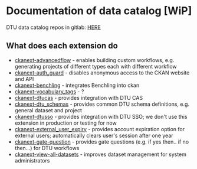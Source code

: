 # Documentation of data catalog [WiP]

DTU data catalog repos in gitlab: [HERE](https://git-rdm.ait.dtu.dk/ckan)

## What does each extension do
* [ckanext-advancedflow](https://git-rdm.ait.dtu.dk/ckan/ckanext-advancedflow) - enables building custom workflows, e.g. generating projects of different types each with different workflow
* [ckanext-auth_guard](https://git-rdm.ait.dtu.dk/ckan/ckanext-auth_guard) - disables anonymous access to the CKAN website and API
* [ckanext-benchling](https://git-rdm.ait.dtu.dk/ckan/ckanext-benchling) - integrates Benchling into ckan
* [ckanext-vocabulary_tags](https://git-rdm.ait.dtu.dk/ckan/ckanext-custom_vocabulary_tags) - ?
* [ckanext-dtucas](https://git-rdm.ait.dtu.dk/ckan/ckanext-dtucas) - provides integration with DTU CAS
* [ckanext-dtu_schemas](https://git-rdm.ait.dtu.dk/ckan/ckanext-dtu_schemas) - provides common DTU schema definitions, e.g. general dataset and project
* [ckanext-dtusso](https://git-rdm.ait.dtu.dk/ckan/ckanext-dtusso) - provides integration with DTU SSO; we don't use this extension in production or testing for now
* [ckanext-external_user_expiry](https://git-rdm.ait.dtu.dk/ckan/ckanext-external-user-expiry) - provides account expiration option for external users; automatically clears user's session after one year
* [ckanext-gate-question](https://git-rdm.ait.dtu.dk/ckan/ckanext-gate-question) - provides gate questions (e.g. if yes then.. if no then...) for DTU workflows
* [ckanext-view-all-datasets](https://git-rdm.ait.dtu.dk/ckan/ckanext-view-all-datasets) - improves dataset management for system administrators